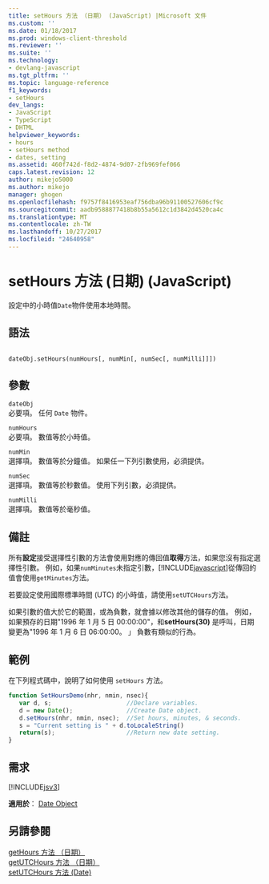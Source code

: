 ```yaml
---
title: setHours 方法 （日期） (JavaScript) |Microsoft 文件
ms.custom: ''
ms.date: 01/18/2017
ms.prod: windows-client-threshold
ms.reviewer: ''
ms.suite: ''
ms.technology:
- devlang-javascript
ms.tgt_pltfrm: ''
ms.topic: language-reference
f1_keywords:
- setHours
dev_langs:
- JavaScript
- TypeScript
- DHTML
helpviewer_keywords:
- hours
- setHours method
- dates, setting
ms.assetid: 460f742d-f8d2-4874-9d07-2fb969fef066
caps.latest.revision: 12
author: mikejo5000
ms.author: mikejo
manager: ghogen
ms.openlocfilehash: f9757f8416953eaf756dba96b91100527606cf9c
ms.sourcegitcommit: aadb9588877418b8b55a5612c1d3842d4520ca4c
ms.translationtype: MT
ms.contentlocale: zh-TW
ms.lasthandoff: 10/27/2017
ms.locfileid: "24640958"
---
```

# <a name="sethours-method-date-javascript"></a>setHours 方法 (日期) (JavaScript)
設定中的小時值`Date`物件使用本地時間。  
  
## <a name="syntax"></a>語法  
  
```  
  
dateObj.setHours(numHours[, numMin[, numSec[, numMilli]]])   
```  
  
## <a name="parameters"></a>參數  
 `dateObj`  
 必要項。 任何 `Date` 物件。  
  
 `numHours`  
 必要項。 數值等於小時值。  
  
 `numMin`  
 選擇項。 數值等於分鐘值。 如果任一下列引數使用，必須提供。  
  
 `numSec`  
 選擇項。 數值等於秒數值。 使用下列引數，必須提供。  
  
 `numMilli`  
 選擇項。 數值等於毫秒值。  
  
## <a name="remarks"></a>備註  
 所有**設定**接受選擇性引數的方法會使用對應的傳回值**取得**方法，如果您沒有指定選擇性引數。 例如，如果`numMinutes`未指定引數，[!INCLUDE[javascript](../../javascript/includes/javascript-md.md)]從傳回的值會使用`getMinutes`方法。  
  
 若要設定使用國際標準時間 (UTC) 的小時值，請使用`setUTCHours`方法。  
  
 如果引數的值大於它的範圍，或為負數，就會據以修改其他的儲存的值。 例如，如果預存的日期"1996 年 1 月 5 日 00:00:00"，和**setHours(30)** 是呼叫，日期變更為"1996 年 1 月 6 日 06:00:00。 」 負數有類似的行為。  
  
## <a name="example"></a>範例  
 在下列程式碼中，說明了如何使用 `setHours` 方法。  
  
```JavaScript  
function SetHoursDemo(nhr, nmin, nsec){  
   var d, s;                     //Declare variables.  
   d = new Date();               //Create Date object.  
   d.setHours(nhr, nmin, nsec);  //Set hours, minutes, & seconds.  
   s = "Current setting is " + d.toLocaleString()   
   return(s);                    //Return new date setting.  
}  
```  
  
## <a name="requirements"></a>需求  
 [!INCLUDE[jsv3](../../javascript/reference/includes/jsv3-md.md)]  
  
 **適用於**： [Date Object](../../javascript/reference/date-object-javascript.md)  
  
## <a name="see-also"></a>另請參閱  
 [getHours 方法 （日期）](../../javascript/reference/gethours-method-date-javascript.md)   
 [getUTCHours 方法 （日期）](../../javascript/reference/getutchours-method-date-javascript.md)   
 [setUTCHours 方法 (Date)](../../javascript/reference/setutchours-method-date-javascript.md)